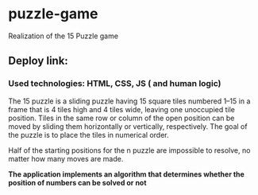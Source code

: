 # puzzle-game
Realization of the 15 Puzzle game

## Deploy link: 

### Used technologies: HTML, CSS, JS  ( and human logic)
The 15 puzzle is a sliding puzzle having 15 square tiles numbered 1–15 in a frame that is 4 tiles high and 4 tiles wide, leaving one unoccupied tile position. Tiles in the same row or column of the open position can be moved by sliding them horizontally or vertically, respectively. The goal of the puzzle is to place the tiles in numerical order.

Half of the starting positions for the n puzzle are impossible to resolve, no matter how many moves are made. 

**The application implements an algorithm that determines whether the position of numbers can be  solved or not**


